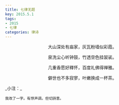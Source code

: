 ```yaml
---
title: 七律无题
key: 2015.5.1
tags: 
- 2015
- 七律
categories: 律诗
---
```


<p align="center">大山深处有庙家，灰瓦粉墙似彩霞。
</p>
<p align="center">泉洗尘心听钟鼓，竹透空色挂袈裟。
</p>
<p align="center">几重香愿好釋怀，百度礼佛得禅雅。
</p>
<p align="center">僻世也不多寂寥，叶嫩换成一杯茶。
</p>
_小注：_

```
我改了一字。有悖声调。但切詩意。
```